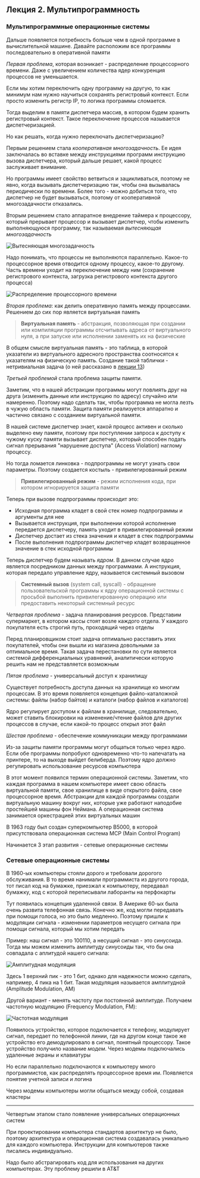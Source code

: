 ## Лекция 2. Мультипрограммность

### Мультипрограммные операционные системы

Дальше появляется потребность больше чем в одной программе в вычислительной машине. Давайте расположим все программы последовательно в оперативной памяти

_Первая проблема_, которая возникает - распределение процессорного времени. Даже с увеличением количества ядер конкуренция процессов не уменьшается.

Если мы хотим переключить одну программу на другую, то как минимум нам нужно научиться сохранять регистровый контекст. Если просто изменить регистр IP, то логика программы сломается.

Тогда выделим в памяти диспетчера массив, в котором будем хранить регистровый контекст. Такое переключение процессов называется диспетчеризацией. 

Но как решать, когда нужно переключать диспетчеризацию?

Первым решением стала _кооперативная многозадачность_. Ее идея заключалась во вставке между инструкциями программ инструкцию вызова диспетчера, который дальше решает, какой процесс заслуживает внимание.

Но программы имеет свойство ветвиться и зацикливаться, поэтому не явно, когда вызывать диспетчеризацию так, чтобы она вызывалась периодически по времени. Более того - можно добиться того, что диспетчер не будет вызываться, поэтому от кооперативной многозадачности отказались.

Вторым решением стало аппаратное внедрение таймера к процессору, который прерывает процессор и вызывает диспетчер, чтобы изменить выполняющуюся программу, так называемая _вытесняющая многозадачность_

![Вытесняющая многозадачность](images/opersys_2025_02_25_1.jpg)

Надо понимать, что процессы не выполняются параллельно. Какое-то процессорное время отводится одному процессу, какое-то другому. Часть времени уходит на переключение между ним (сохранение регистрового контекста, загрузка регистрового контекста другого процесса)

![Распределение процессорного времени](images/opersys_2025_02_25_2.jpg)

<!-- Появляется проблема, как именно переключать процессы и как делить процессорное время -->

_Вторая проблема_: как делить оперативную память между процессами. Решением до сих пор является виртуальная память

> **Виртуальная память** - абстракция, позволяющая при создании или компиляции программы отсчитывать адреса от виртуального нуля, а при запуске или исполнении заменять их на физические

В общем смысле виртуальная память - это таблица, в которой указатели из виртуального адресного пространства соотносятся к указателям на физическую память. Создание такой таблички - нетривиальная задача (о ней рассказано в [лекции 13](https://pelmesh619.github.io/itmo_conspects/opersys/opersys_superconspect.html#%D0%BB%D0%B5%D0%BA%D1%86%D0%B8%D1%8F-13.-%D0%BC%D0%B5%D1%82%D0%BE%D0%B4%D1%8B-%D0%B2%D1%8B%D0%B4%D0%B5%D0%BB%D0%B5%D0%BD%D0%B8%D1%8F-%D0%BF%D0%B0%D0%BC%D1%8F%D1%82%D0%B8))

_Третьей проблемой_ стала проблема защиты памяти.

Заметим, что в нашей абстракции программы могут повлиять друг на друга (изменить данные или инструкцию по адресу) случайно или намеренно. Поэтому надо сделать так, чтобы программа не могла лезть в чужую область памяти. Защита памяти реализуется аппаратно и частично связано с созданием виртуальной памяти. 

В нашей системе диспетчер знает, какой процесс активен и сколько выделено ему памяти, поэтому при поступлении запроса к доступу к чужому куску памяти вызывает диспетчер, который способен подать сигнал прерывания "нарушение доступа" (Access Violation) наглому процессу.

Но тогда ломается линковка - подпрограммы не могут узнать свои параметры. Поэтому создается костыль - привилегированный режим

> **Привилегированный режим** - режим исполнения кода, при котором игнорируется защита памяти

Теперь при вызове подпрограммы происходит это:

* Исходная программа кладет в свой стек номер подпрограммы и аргументы для нее
* Вызывается инструкция, при выполнении которой исполнение передается диспетчеру, память уходит в привилегированный режим
* Диспетчер достает из стека значения и кладет в стек подпрограммы
* После выполнения подпрограммы диспетчер кладет возвращенное значение в стек исходной программы 

Теперь диспетчер будем называть _ядром_. В данном случае ядро является посредником данных между программами. А инструкция, которая передало управление ядру, называется системный вызовом

> **Системный вызов** (system call, syscall) - обращение пользовательской программы к ядру операционной системы
с просьбой выполнить привилегированную операцию или предоставить некоторый системный ресурс

_Четвертая проблема_ - задача планирования ресурсов. Представим супермаркет, в котором кассы стоят возле каждого отдела. У каждого покупателя есть строгий путь, проходящий через отделы

Перед планировщиком стоит задача оптимально расставить этих покупателей, чтобы они вышли из магазина довольными за оптимальное время. Такая задача перестановки по сути является системой дифференциальных уравнений, аналитически которую решить нам не представляется возможным

_Пятая проблема_ - универсальный доступ к хранилищу

Существует потребность доступа данных на хранилище ко многим процессам. В это время появляется концепция файло-каталожной системы: файлы (набор байтов) и каталоги (набор файлов и каталогов)

Ядро регулирует доступом к файлам в хранилище, следовательно, может ставить блокировки на изменение/чтение файлов для других процессов в случае, если какой-то процесс открыл этот файл

_Шестая проблема_ - обеспечение коммуникации между программами

Из-за защиты памяти программы могут общаться только через ядро. Если обе программы попробуют одновременно что-то напечатать на принтере, то на выходе выйдет белиберда. Поэтому ядро должно регулировать использование ресурсов компьютера


В этот момент появился термин операционной системы. Заметим, что каждая программа в нашем компьютере имеет свою область виртуальной памяти, свое хранилище в виде открытого файла, свое процессорное время. Абстракции для каждой программы создали виртуальную машину вокруг них, которые уже работают наподобие простейшей машины фон Неймана. А операционная система занимается оркестрацией этих виртуальных машин

В 1963 году был создан суперкомпьютер B5000, в которой присутствовала операционная система MCP (Main Control Program)

Начинается 3 этап развития - сетевые операционные системы

### Сетевые операционные системы

В 1960-ых компьютеры стояли дорого и требовали дорогого обслуживания. В то время нанимали программиста из другого города, тот писал код на бумажке, приезжал к компьютеру, передавал бумажку, код с которой переписывали лаборанты на перфокарты

Тут появилась концепция удаленной связи. В Америке 60-ых была очень развита телефонная связь. Конечно же, код могли передавать при помощи голоса, но это было медленно. Поэтому пришли к модуляции сигнала - изменении параметров несущего сигнала при помощи сигнала, который мы хотим передать

Пример: наш сигнал - это 100110, а несущий сигнал - это синусоида. Тогда мы можем изменить амплитуду синусоиды так, что бы она совпадала с аплитудой нашего сигнала:

![Амплитудная модуляция](images/opersys_2025_02_25_3.png)

Здесь 1 верхний пик - это 1 бит, однако для надежности можно сделать, например, 4 пика на 1 бит. Такая модуляция называется амплитудной (Amplitude Modulation, AM)

Другой вариант - менять частоту при постоянной амплитуде. Получаем частотную модуляцию (Frequency Modulation, FM):

![Частотная модуляция](images/opersys_2025_02_25_4.png)

Появилось устройство, которое подключается к телефону, модулирует сигнал, передает по телефонной линии, где на другом конце такое же устройство его демодулировало в сигнал, понятный процессору. Такое устройство получило название _модем_. Через модемы подключались удаленные экраны и клавиатуры

Но если параллельно подключаются к компьютеру много программистов, как распределять процессорное время им. Появляется понятие учетной записи и логина

Через модемы компьютеры могли общаться между собой, создавая кластеры

---

Четвертым этапом стало появление универсальных операционных систем

При проектировании компьютера стандартов архитектур не было, поэтому архитектура и операционная система 
создавалась уникально для каждого компьютера. Инструкции для компьютеров также писались индивидуально.

Надо было абстрагировать код для использования на других компьютерах. Эту проблему решили в AT&T

